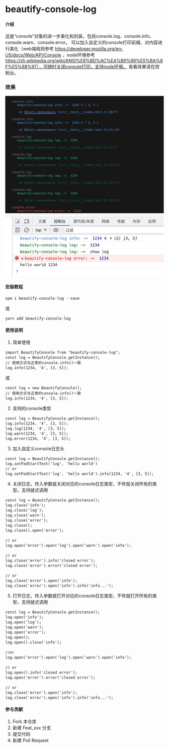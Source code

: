 # beautify-console-log

#### 介绍
这是“console”对象的进一步美化和封装，包括console.log、console.info、console.warn、console.error。
可以加入自定义的console打印前缀、对内容进行美化（web端规则参考 https://developer.mozilla.org/en-US/docs/Web/API/Console ，node环境参考 https://zh.wikipedia.org/wiki/ANSI%E8%BD%AC%E4%B9%89%E5%BA%8F%E5%88%97），可随时关闭console打印，支持node环境。
查看效果请在控制台。

### 效果
![node.js 控制台](./20230918182028.jpg)
![web端 控制台](./20230918182139.jpg)

#### 安装教程

```
npm i beautify-console-log --save
```
或
```
yarn add beautify-console-log
```

#### 使用说明

1.  简单使用
```
import BeautifyConsole from "beautify-console-log";
const log = BeautifyConsole.getInstance();
// 使用方式与正常的console.info()一致
log.info(1234, '4', [3, 5]);

```

或
```
const log = new BeautifyConsole();
// 使用方式与正常的console.info()一致
log.info(1234, '4', [3, 5]);

```


2.  支持的console类型
```
const log = BeautifyConsole.getInstance();
log.info(1234, '4', [3, 5]);
log.log(1234, '4', [3, 5]);
log.warn(1234, '4', [3, 5]);
log.error(1234, '4', [3, 5]);
```
3.  加入自定义console日志头
```
const log = BeautifyConsole.getInstance();
log.setPadStartText('log', 'hello world')
// or
log.setPadStartText('log', 'hello world').info(1234, '4', [3, 5]);
```
4.  关闭日志，传入参数就关闭对应的console日志类型，不传就关闭所有的类型，支持链式调用
```
const log = BeautifyConsole.getInstance();
log.close('info');
log.close('log');
log.close('warn');
log.close('error');
log.close();
log.close().open('error');

// or
log.open('error').open('log').open('warn').open('info');

// or
log.close('error').info('closed error');
log.close('error').error('closed error');

// or
log.close('error').open('info');
log.close('error').open('info').info('info...');
```
5.  打开日志，传入参数就打开对应的console日志类型，不传就打开所有的类型，支持链式调用
```
const log = BeautifyConsole.getInstance();
log.open('info');
log.open('log');
log.open('warn');
log.open('error');
log.open();
log.open().close('info');

//or
log.open('error').open('log').open('warn').open('info');

// or
log.open().info('closed error');
log.open('error').error('closed error');

// or
log.close('error').open('info');
log.close('error').open('info').info('info...');
```

#### 参与贡献

1.  Fork 本仓库
2.  新建 Feat_xxx 分支
3.  提交代码
4.  新建 Pull Request
